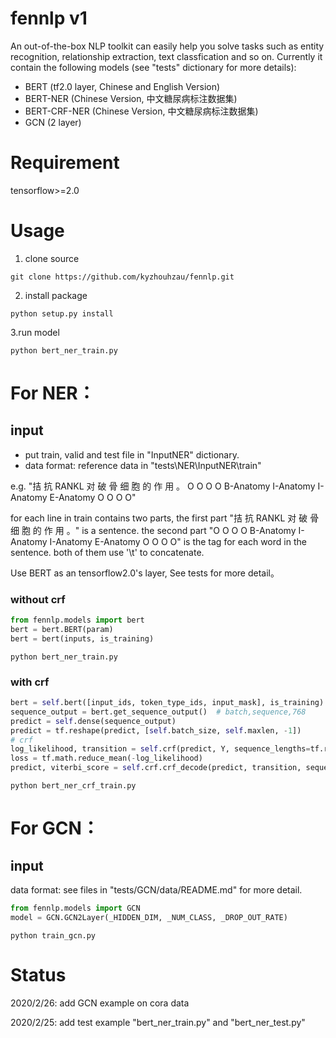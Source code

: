 # fennlp v1

An out-of-the-box NLP toolkit can easily help you solve tasks such as
entity recognition, relationship extraction, text classfication and so on.
Currently it contain the following models (see "tests" dictionary for more details):
* BERT (tf2.0 layer, Chinese and English Version)
* BERT-NER (Chinese Version, 中文糖尿病标注数据集)
* BERT-CRF-NER (Chinese Version, 中文糖尿病标注数据集)
* GCN (2 layer)


# Requirement
tensorflow>=2.0

# Usage
1. clone source
```
git clone https://github.com/kyzhouhzau/fennlp.git
```
2. install package
```
python setup.py install
```
3.run model
```
python bert_ner_train.py
```

# For NER：

## input
* put train, valid and test file in "InputNER" dictionary.
* data format: reference data in  "tests\NER\InputNER\train"

e.g. "拮 抗 RANKL 对 破 骨 细 胞 的 作 用 。	O O O O B-Anatomy I-Anatomy I-Anatomy E-Anatomy O O O O"

for each line in train contains two parts, the first part "拮 抗 RANKL 对 破 骨 细 胞 的 作 用 。" is a sentence.
the second part "O O O O B-Anatomy I-Anatomy I-Anatomy E-Anatomy O O O O" is the tag for each word in the sentence.
both of them use '\t' to concatenate.

Use BERT as an tensorflow2.0's layer, See tests for more detail。

### without crf

```python
from fennlp.models import bert
bert = bert.BERT(param)
bert = bert(inputs, is_training)
```

```
python bert_ner_train.py
```

### with crf
```python
bert = self.bert([input_ids, token_type_ids, input_mask], is_training)
sequence_output = bert.get_sequence_output()  # batch,sequence,768
predict = self.dense(sequence_output)
predict = tf.reshape(predict, [self.batch_size, self.maxlen, -1])
# crf
log_likelihood, transition = self.crf(predict, Y, sequence_lengths=tf.reduce_sum(input_mask, 1))
loss = tf.math.reduce_mean(-log_likelihood)
predict, viterbi_score = self.crf.crf_decode(predict, transition, sequence_length=tf.reduce_sum(input_mask, 1))
```

```
python bert_ner_crf_train.py
```

# For GCN：

## input
data format: see files in "tests/GCN/data/README.md" for more detail.


```python
from fennlp.models import GCN
model = GCN.GCN2Layer(_HIDDEN_DIM, _NUM_CLASS, _DROP_OUT_RATE)
```

```
python train_gcn.py
```

# Status

2020/2/26: add GCN example on cora data

2020/2/25: add test example "bert_ner_train.py" and "bert_ner_test.py"






